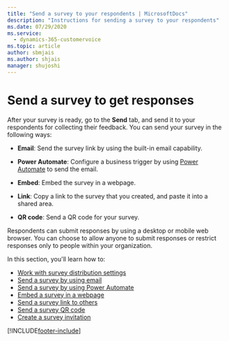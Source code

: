 ```yaml
---
title: "Send a survey to your respondents | MicrosoftDocs"
description: "Instructions for sending a survey to your respondents"
ms.date: 07/29/2020
ms.service: 
  - dynamics-365-customervoice
ms.topic: article
author: sbmjais
ms.author: shjais
manager: shujoshi
---
```


# Send a survey to get responses

After your survey is ready, go to the **Send** tab, and send it to your respondents for collecting their feedback. You can send your survey in the following ways:

- **Email**: Send the survey link by using the built-in email capability.

- **Power Automate**: Configure a business trigger by using [Power Automate](https://flow.microsoft.com/) to send the email.  
- **Embed**: Embed the survey in a webpage.

- **Link**: Copy a link to the survey that you created, and paste it into a shared area.

- **QR code**: Send a QR code for your survey.

Respondents can submit responses by using a desktop or mobile web browser. You can choose to allow anyone to submit responses or restrict responses only to people within your organization.

In this section, you'll learn how to:

- [Work with survey distribution settings](distribution-settings.md)
- [Send a survey by using email](send-survey-email.md)  
- [Send a survey by using Power Automate](send-survey-flow.md)  
- [Embed a survey in a webpage](embed-web-page.md)  
- [Send a survey link to others](send-survey-link.md)  
- [Send a survey QR code](send-survey-qrcode.md)  
- [Create a survey invitation](create-survey-invite.md)


[!INCLUDE[footer-include](includes/footer-banner.md)]